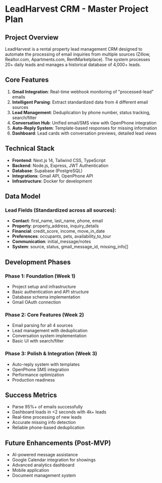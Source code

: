 # LeadHarvest CRM - Master Project Plan

## Project Overview
LeadHarvest is a rental property lead management CRM designed to automate the processing of email inquiries from multiple sources (Zillow, Realtor.com, Apartments.com, RentMarketplace). The system processes 20+ daily leads and manages a historical database of 4,000+ leads.

## Core Features
1. **Gmail Integration**: Real-time webhook monitoring of "processed-lead" emails
2. **Intelligent Parsing**: Extract standardized data from 4 different email sources
3. **Lead Management**: Deduplication by phone number, status tracking, search/filter
4. **Conversation Hub**: Unified email/SMS view with OpenPhone integration
5. **Auto-Reply System**: Template-based responses for missing information
6. **Dashboard**: Lead cards with conversation previews, detailed lead views

## Technical Stack
- **Frontend**: Next.js 14, Tailwind CSS, TypeScript
- **Backend**: Node.js, Express, JWT Authentication
- **Database**: Supabase (PostgreSQL)
- **Integrations**: Gmail API, OpenPhone API
- **Infrastructure**: Docker for development

## Data Model
### Lead Fields (Standardized across all sources):
- **Contact**: first_name, last_name, phone, email
- **Property**: property_address, inquiry_details
- **Financial**: credit_score, income, move_in_date
- **Preferences**: occupants, pets, availability_to_tour
- **Communication**: initial_message/notes
- **System**: source, status, gmail_message_id, missing_info[]

## Development Phases
### Phase 1: Foundation (Week 1)
- Project setup and infrastructure
- Basic authentication and API structure
- Database schema implementation
- Gmail OAuth connection

### Phase 2: Core Features (Week 2)
- Email parsing for all 4 sources
- Lead management with deduplication
- Conversation system implementation
- Basic UI with search/filter

### Phase 3: Polish & Integration (Week 3)
- Auto-reply system with templates
- OpenPhone SMS integration
- Performance optimization
- Production readiness

## Success Metrics
- Parse 95%+ of emails successfully
- Dashboard loads in <2 seconds with 4k+ leads
- Real-time processing of new leads
- Accurate missing info detection
- Reliable phone-based deduplication

## Future Enhancements (Post-MVP)
- AI-powered message assistance
- Google Calendar integration for showings
- Advanced analytics dashboard
- Mobile application
- Document management system